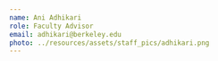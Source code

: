 ```yaml
---
name: Ani Adhikari
role: Faculty Advisor
email: adhikari@berkeley.edu
photo: ../resources/assets/staff_pics/adhikari.png
---
```

